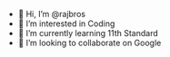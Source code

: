 - 👋 Hi, I’m @rajbros
- 👀 I’m interested in Coding
- 🌱 I’m currently learning 11th Standard
- 💞️ I’m looking to collaborate on Google

<!---
rajbros/rajbros is a ✨ special ✨ repository because its `README.md` (this file) appears on your GitHub profile.
You can click the Preview link to take a look at your changes.
--->
